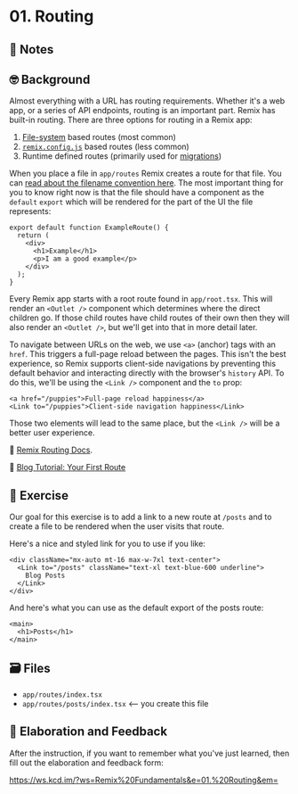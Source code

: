 # 01. Routing

## 📝 Notes

## 🤓 Background

Almost everything with a URL has routing requirements. Whether it's a web app,
or a series of API endpoints, routing is an important part. Remix has built-in
routing. There are three options for routing in a Remix app:

1. [File-system](https://remix.run/docs/en/v1/api/conventions#file-name-conventions)
   based routes (most common)
2. [`remix.config.js`](https://remix.run/docs/en/v1/api/conventions#routes)
   based routes (less common)
3. Runtime defined routes (primarily used for
   [migrations](https://remix.run/docs/en/v1/guides/migrating-react-router-app))

When you place a file in `app/routes` Remix creates a route for that file. You
can
[read about the filename convention here](https://remix.run/docs/en/v1/api/conventions#file-name-conventions).
The most important thing for you to know right now is that the file should have
a component as the `default` `export` which will be rendered for the part of the
UI the file represents:

```tsx filename=app/routes/example.tsx
export default function ExampleRoute() {
  return (
    <div>
      <h1>Example</h1>
      <p>I am a good example</p>
    </div>
  );
}
```

Every Remix app starts with a root route found in `app/root.tsx`. This will
render an `<Outlet />` component which determines where the direct children go.
If those child routes have child routes of their own then they will also render
an `<Outlet />`, but we'll get into that in more detail later.

To navigate between URLs on the web, we use `<a>` (anchor) tags with an `href`.
This triggers a full-page reload between the pages. This isn't the best
experience, so Remix supports client-side navigations by preventing this default
behavior and interacting directly with the browser's `history` API. To do this,
we'll be using the `<Link />` component and the `to` prop:

```tsx
<a href="/puppies">Full-page reload happiness</a>
<Link to="/puppies">Client-side navigation happiness</Link>
```

Those two elements will lead to the same place, but the `<Link />` will be a
better user experience.

📜 [Remix Routing Docs](https://remix.run/docs/en/v1/guides/routing).

📜
[Blog Tutorial: Your First Route](https://remix.run/docs/en/v1/tutorials/blog#your-first-route)

## 💪 Exercise

Our goal for this exercise is to add a link to a new route at `/posts` and to
create a file to be rendered when the user visits that route.

Here's a nice and styled link for you to use if you like:

```tsx
<div className="mx-auto mt-16 max-w-7xl text-center">
  <Link to="/posts" className="text-xl text-blue-600 underline">
    Blog Posts
  </Link>
</div>
```

And here's what you can use as the default export of the posts route:

```tsx
<main>
  <h1>Posts</h1>
</main>
```

## 🗃 Files

- `app/routes/index.tsx`
- `app/routes/posts/index.tsx` <-- you create this file

## 🦉 Elaboration and Feedback

After the instruction, if you want to remember what you've just learned, then
fill out the elaboration and feedback form:

https://ws.kcd.im/?ws=Remix%20Fundamentals&e=01.%20Routing&em=
